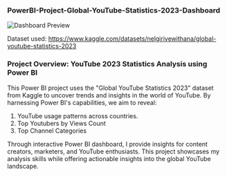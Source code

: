 ### PowerBI-Project-Global-YouTube-Statistics-2023-Dashboard




![Dashboard Preview](https://github.com/DhruvBhatnagar99/PowerBI-Project-Global-YouTube-Statistics-2023-Dashboard/assets/88309364/9a5ea1a9-5ead-419e-9463-49cfdc223397)




Dataset used: https://www.kaggle.com/datasets/nelgiriyewithana/global-youtube-statistics-2023

### Project Overview: YouTube 2023 Statistics Analysis using Power BI
This Power BI project uses the "Global YouTube Statistics 2023" dataset from Kaggle to uncover trends and insights in the world of YouTube. By harnessing Power BI's capabilities, we aim to reveal:

1. YouTube usage patterns across countries.
2. Top Youtubers by Views Count
3. Top Channel Categories

Through interactive Power BI dashboard, I provide insights for content creators, marketers, and YouTube enthusiasts. This project showcases my analysis skills while offering actionable insights into the global YouTube landscape.
